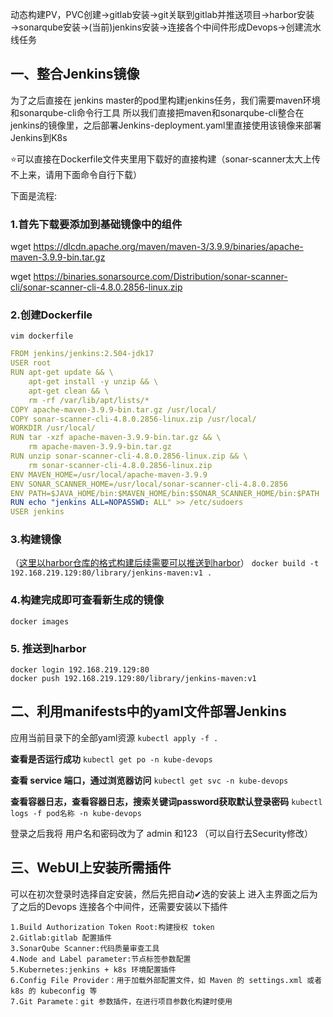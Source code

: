 动态构建PV，PVC创建→gitlab安装→git关联到gitlab并推送项目→harbor安装→sonarqube安装→(当前)jenkins安装→连接各个中间件形成Devops→创建流水线任务

## 一、整合Jenkins镜像
为了之后直接在 jenkins master的pod里构建jenkins任务，我们需要maven环境和sonarqube-cli命令行工具 
所以我们直接把maven和sonarqube-cli整合在jenkins的镜像里，之后部署Jenkins-deployment.yaml里直接使用该镜像来部署Jenkins到K8s

⭐可以直接在Dockerfile文件夹里用下载好的直接构建（sonar-scanner太大上传不上来，请用下面命令自行下载）  

下面是流程:
### 1.首先下载要添加到基础镜像中的组件
wget https://dlcdn.apache.org/maven/maven-3/3.9.9/binaries/apache-maven-3.9.9-bin.tar.gz

wget https://binaries.sonarsource.com/Distribution/sonar-scanner-cli/sonar-scanner-cli-4.8.0.2856-linux.zip

### 2.创建Dockerfile
`vim dockerfile`
```yaml
FROM jenkins/jenkins:2.504-jdk17 
USER root
RUN apt-get update && \
    apt-get install -y unzip && \
    apt-get clean && \
    rm -rf /var/lib/apt/lists/*
COPY apache-maven-3.9.9-bin.tar.gz /usr/local/
COPY sonar-scanner-cli-4.8.0.2856-linux.zip /usr/local/
WORKDIR /usr/local/
RUN tar -xzf apache-maven-3.9.9-bin.tar.gz && \
    rm apache-maven-3.9.9-bin.tar.gz
RUN unzip sonar-scanner-cli-4.8.0.2856-linux.zip && \
    rm sonar-scanner-cli-4.8.0.2856-linux.zip
ENV MAVEN_HOME=/usr/local/apache-maven-3.9.9
ENV SONAR_SCANNER_HOME=/usr/local/sonar-scanner-cli-4.8.0.2856
ENV PATH=$JAVA_HOME/bin:$MAVEN_HOME/bin:$SONAR_SCANNER_HOME/bin:$PATH
RUN echo "jenkins ALL=NOPASSWD: ALL" >> /etc/sudoers
USER jenkins
```
### 3.构建镜像 
（[这里以harbor仓库的格式构建后续需要可以推送到harbor](https://github.com/Zorinman/K8S/blob/main/%E9%83%A8%E7%BD%B2%E6%96%87%E6%A1%A3/habor%E9%95%9C%E5%83%8F%E4%BB%93%E5%BA%93.md)）
`docker build -t 192.168.219.129:80/library/jenkins-maven:v1 .`

### 4.构建完成即可查看新生成的镜像
`docker images`

### 5. 推送到harbor   
`docker login 192.168.219.129:80 `  
`docker push 192.168.219.129:80/library/jenkins-maven:v1`  

## 二、利用manifests中的yaml文件部署Jenkins

应用当前目录下的全部yaml资源
`kubectl apply -f .`

**查看是否运行成功**
`kubectl get po -n kube-devops`

**查看 service 端口，通过浏览器访问**
`kubectl get svc -n kube-devops`

 **查看容器日志，查看容器日志，搜索关键词password获取默认登录密码**
`kubectl logs -f pod名称 -n kube-devops`

登录之后我将 用户名和密码改为了 admin 和123 （可以自行去Security修改）

## 三、WebUI上安装所需插件
可以在初次登录时选择自定安装，然后先把自动✔选的安装上
进入主界面之后为了之后的Devops 连接各个中间件，还需要安装以下插件
```
1.Build Authorization Token Root:构建授权 token
2.Gitlab:gitlab 配置插件
3.SonarQube Scanner:代码质量审查工具
4.Node and Label parameter:节点标签参数配置
5.Kubernetes:jenkins + k8s 环境配置插件
6.Config File Provider：用于加载外部配置文件，如 Maven 的 settings.xml 或者 k8s 的 kubeconfig 等
7.Git Paramete：git 参数插件，在进行项目参数化构建时使用

```
